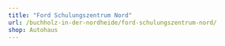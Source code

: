 ```yaml
---
title: "Ford Schulungszentrum Nord"
url: /buchholz-in-der-nordheide/ford-schulungszentrum-nord/
shop: Autohaus
---
```

